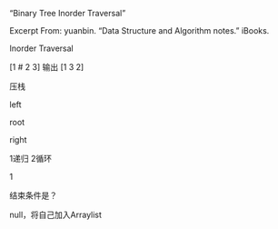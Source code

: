“Binary Tree Inorder Traversal”

Excerpt From: yuanbin. “Data Structure and Algorithm notes.” iBooks. 



Inorder Traversal



[1 # 2 3] 输出 [1 3 2]





压栈

left

root

right

1递归 2循环

1

结束条件是？

null，将自己加入Arraylist



